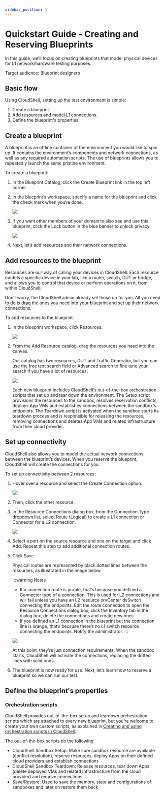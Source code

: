 ```yaml
---
sidebar_position: 1
---
```


# Quickstart Guide - Creating and Reserving Blueprints

In this guide, we’ll focus on creating blueprints that model physical devices for L1 network/hardware testing purposes.

Target audience: Blueprint designers

## Basic flow

Using CloudShell, setting up the test environment is simple:

1. Create a blueprint.
2. Add resources and model L1 connections.
3. Define the blueprint's properties.

## Create a blueprint

A blueprint is an offline container of the environment you would like to spin up. It contains the environment’s components and network connections, as well as any required automation scripts. The use of blueprints allows you to repeatedly launch the same pristine environment.

To create a blueprint:

1. In the Blueprint Catalog, click the Create Blueprint link in the top left corner.
2. In the blueprint’s workspace, specify a name for the blueprint and click the check mark when you’re done.
    
    ![](/Images/CloudShell-Portal/Quickstart/NewBlueprint.png)
    
3. If you want other members of your domain to also see and use this blueprint, click the Lock button in the blue banner to unlock privacy.
    
    ![](/Images/CloudShell-Portal/Quickstart/PrivateBlueprint.png)
    
4. Next, let’s add resources and their network connections.

## Add resources to the blueprint

Resources are our way of calling your devices in CloudShell. Each resource models a specific device in your lab, like a router, switch, DUT or bridge, and allows you to control that device or perform operations on it, from within CloudShell.

Don’t worry, the CloudShell admin already set those up for you. All you need to do is drag the ones you need into your blueprint and set up their network connections.

To add resources to the blueprint.

1. In the blueprint workspace, click Resources.
    
    ![](/Images/CloudShell-Portal/Quickstart/ResourceCatalogButton.png)
    
2. From the Add Resource catalog, drag the resources you need into the canvas.
    
    Our catalog has two resources, DUT and Traffic Generator, but you can use the free text search field or Advanced search to fine tune your search if you have a lot of resources.
    
    ![](/Images/CloudShell-Portal/Quickstart/ResourceCatalog.png)
    
    Each new blueprint includes CloudShell's out-of-the-box orchestration scripts that set up and tear down the environment. The Setup script provisions the resources to the sandbox, resolves reservation conflicts, deploys App VMs and establishes connections between the sandbox's endpoints. The Teardown script is activated when the sandbox starts its teardown process and is responsible for releasing the resources, removing connections and deletes App VMs and related infrastructure from their cloud provider.
    

## Set up connectivity

CloudShell also allows you to model the actual network connections between the blueprint’s devices. When you reserve the blueprint, CloudShell will create the connections for you.

To set up connectivity between 2 resources:

1. Hover over a resource and select the Create Connection option.
    
    ![](/Images/CloudShell-Portal/Quickstart/CreateConnection.png)
    
2. Then, click the other resource.
3. In the Resource Connections dialog box, from the Connection Type dropdown list, select Route (Logical) to create a L1 connection or Connector for a L2 connection.
    
    ![](/Images/CloudShell-Portal/Quickstart/ResourceConnectionsDialogBox.png)
    
4. Select a port on the source resource and one on the target and click Add. Repeat this step to add additional connection routes.
5. Click Save.
    
    Physical routes are represented by black dotted lines between the resources, as illustrated in the image below.
    
    :::warning Notes
    - If a connection route is purple, that’s because you defined a Connector type of a connection. This is used for L2 connections and will fail unless you have an L2 resource orvCenter dvSwitch connecting the endpoints. Edit the route connection to open the Resource Connections dialog box, click the Inventory tab in the dialog box, delete the connections and create new ones.
    - If you defined an L1 connection in the blueprint but the connection line is orange, that’s because there’s no L1 switch resource connecting the endpoints. Notify the administrator.
    :::
    
    ![](/Images/CloudShell-Portal/Quickstart/ResourceConnectionRequirement.png)
    
    At this point, they’re just connection requirements. When the sandbox starts, CloudShell will activate the connections, replacing the dotted lines with solid ones.
    
6. The blueprint is now ready for use. Next, let’s learn how to reserve a blueprint so we can run our test.

## Define the blueprint's properties

### Orchestration scripts

CloudShell provides out-of-the-box setup and teardown orchestration scripts which are attached to every new blueprint, but you’re welcome to create your own custom scripts, as explained in [Creating and using orchestration scripts in CloudShell](../devguide/develop-orch-scripts/getting-started-with-orch-scripts.md#creating-and-using-orchestration-scripts-in-cloudshell).

The out-of-the-box scripts do the following:

- CloudShell Sandbox Setup: Make sure sandbox resource are available (conflict resolution), reserve resources, deploy Apps on their defined cloud providers and establish connections
- CloudShell Sandbox Teardown: Release resources, tear down Apps (delete deployed VMs and related infrastructure from the cloud provider) and remove connections.
- Save/Restore: Used to save the memory, state and configurations of sandboxes and later on restore them back

